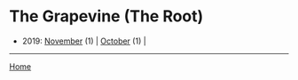 # The Grapevine (The Root)

  * 2019: 
      [November](./the-grapevine-the-root-2019-11.md) (1) | 
      [October](./the-grapevine-the-root-2019-10.md) (1) | 

----

[Home](../)
